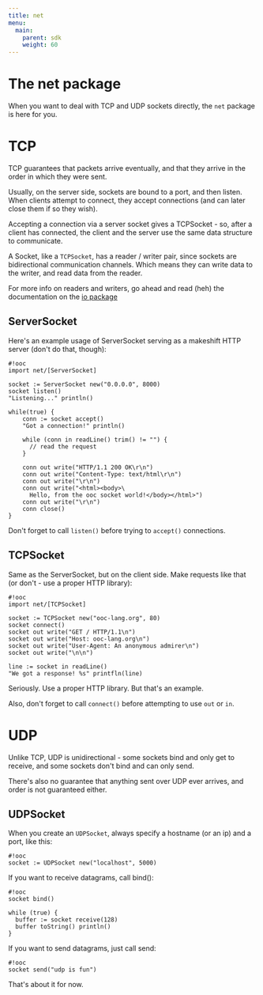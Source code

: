 ```yaml
---
title: net
menu:
  main:
    parent: sdk
    weight: 60
---
```


# The net package

When you want to deal with TCP and UDP sockets directly, the `net` package is
here for you.

# TCP

TCP guarantees that packets arrive eventually, and that they arrive in the
order in which they were sent.

Usually, on the server side, sockets are bound to a port, and then listen.
When clients attempt to connect, they accept connections (and can later
close them if so they wish).

Accepting a connection via a server socket gives a TCPSocket - so, after
a client has connected, the client and the server use the same data structure
to communicate.

A Socket, like a `TCPSocket`, has a reader / writer pair, since sockets
are bidirectional communication channels. Which means they can write data
to the writer, and read data from the reader.

For more info on readers and writers, go ahead and read (heh) the documentation
on the [io package][io]

[io]: /docs/sdk/io/

## ServerSocket

Here's an example usage of ServerSocket serving as a makeshift HTTP
server (don't do that, though):

    #!ooc
    import net/[ServerSocket]

    socket := ServerSocket new("0.0.0.0", 8000)
    socket listen()
    "Listening..." println()

    while(true) {
        conn := socket accept()
        "Got a connection!" println()

        while (conn in readLine() trim() != "") {
          // read the request
        }

        conn out write("HTTP/1.1 200 OK\r\n")
        conn out write("Content-Type: text/html\r\n")
        conn out write("\r\n")
        conn out write("<html><body>\
          Hello, from the ooc socket world!</body></html>")
        conn out write("\r\n")
        conn close()
    }

Don't forget to call `listen()` before trying to `accept()` connections.

## TCPSocket

Same as the ServerSocket, but on the client side. Make requests like
that (or don't - use a proper HTTP library):

    #!ooc
    import net/[TCPSocket]

    socket := TCPSocket new("ooc-lang.org", 80)
    socket connect()
    socket out write("GET / HTTP/1.1\n")
    socket out write("Host: ooc-lang.org\n")
    socket out write("User-Agent: An anonymous admirer\n")
    socket out write("\n\n")

    line := socket in readLine()
    "We got a response! %s" printfln(line)

Seriously. Use a proper HTTP library. But that's an example.

Also, don't forget to call `connect()` before attempting to use `out`
or `in`.

# UDP

Unlike TCP, UDP is unidirectional - some sockets bind and only get to
receive, and some sockets don't bind and can only send.

There's also no guarantee that anything sent over UDP ever arrives, and
order is not guaranteed either.

## UDPSocket

When you create an `UDPSocket`, always specify a hostname (or an ip) and a port, like this:

    #!ooc
    socket := UDPSocket new("localhost", 5000)

If you want to receive datagrams, call bind():

    #!ooc
    socket bind()

    while (true) {
      buffer := socket receive(128)
      buffer toString() println()
    }

If you want to send datagrams, just call send:

    #!ooc
    socket send("udp is fun")

That's about it for now.


